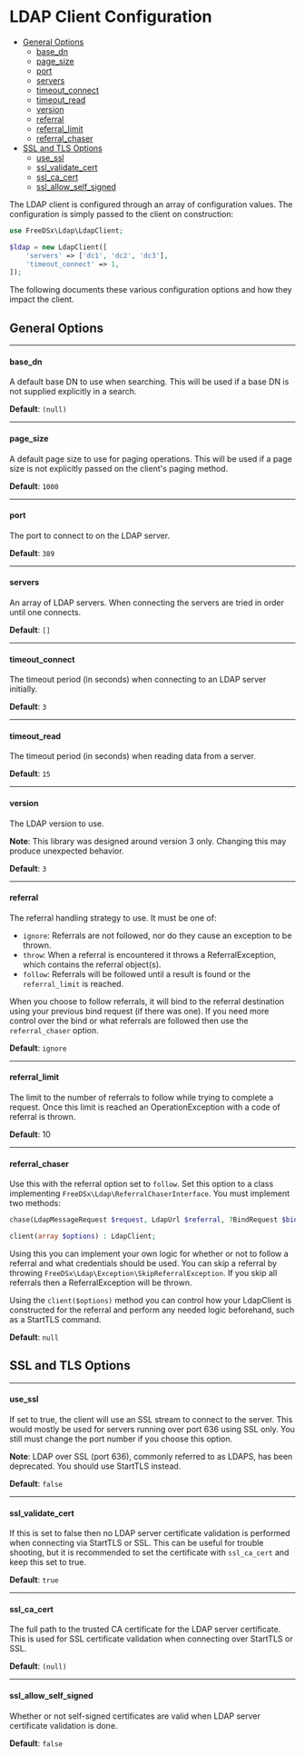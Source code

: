 LDAP Client Configuration
================

* [General Options](#general-options)
    * [base_dn](#base_dn)
    * [page_size](#page_size)
    * [port](#port)
    * [servers](#servers)
    * [timeout_connect](#timeout_connect)
    * [timeout_read](#timeout_read)
    * [version](#version)
    * [referral](#referral)
    * [referral_limit](#referral_limit)
    * [referral_chaser](#referral_chaser)
* [SSL and TLS Options](#ssl-and-tls-options)
    * [use_ssl](#use_ssl)
    * [ssl_validate_cert](#ssl_validate_cert)
    * [ssl_ca_cert](#ssl_ca_cert)
    * [ssl_allow_self_signed](#ssl_allow_self_signed)

The LDAP client is configured through an array of configuration values. The configuration is simply passed to the client
on construction:

```php
use FreeDSx\Ldap\LdapClient;

$ldap = new LdapClient([
    'servers' => ['dc1', 'dc2', 'dc3'],
    'timeout_connect' => 1,
]);
```

The following documents these various configuration options and how they impact the client.

## General Options

------------------
#### base_dn

A default base DN to use when searching. This will be used if a base DN is not supplied explicitly in a search.

**Default**: `(null)`

------------------
#### page_size

A default page size to use for paging operations. This will be used if a page size is not explicitly passed on the
client's paging method.

**Default**: `1000`

------------------
#### port

The port to connect to on the LDAP server.

**Default**: `389`

------------------
#### servers

An array of LDAP servers. When connecting the servers are tried in order until one connects. 

**Default**: `[]`

------------------
#### timeout_connect

The timeout period (in seconds) when connecting to an LDAP server initially.

**Default**: `3`

------------------
#### timeout_read

The timeout period (in seconds) when reading data from a server.

**Default**: `15`

------------------
#### version

The LDAP version to use.

**Note**: This library was designed around version 3 only. Changing this may produce unexpected behavior.

**Default**: `3`

------------------
#### referral

The referral handling strategy to use. It must be one of:

* `ignore`: Referrals are not followed, nor do they cause an exception to be thrown.
* `throw`: When a referral is encountered it throws a ReferralException, which contains the referral object(s).
* `follow`: Referrals will be followed until a result is found or the `referral_limit` is reached.  

When you choose to follow referrals, it will bind to the referral destination using your previous bind request (if there
was one). If you need more control over the bind or what referrals are followed then use the `referral_chaser` option.

**Default**: `ignore`

------------------
#### referral_limit

The limit to the number of referrals to follow while trying to complete a request. Once this limit is reached an
OperationException with a code of referral is thrown. 

**Default**: 10

------------------
#### referral_chaser

Use this with the referral option set to `follow`. Set this option to a class implementing `FreeDSx\Ldap\ReferralChaserInterface`.
You must implement two methods:

```php
chase(LdapMessageRequest $request, LdapUrl $referral, ?BindRequest $bind) : ?BindRequest;

client(array $options) : LdapClient;
```

Using this you can implement your own logic for whether or not to follow a referral and what credentials should be used.
You can skip a referral by throwing `FreeDSx\Ldap\Exception\SkipReferralException`. If you skip all referrals then a 
ReferralException will be thrown.

Using the `client($options)` method you can control how your LdapClient is constructed for the referral and perform any
needed logic beforehand, such as a StartTLS command.

**Default**: `null`

## SSL and TLS Options

------------------
#### use_ssl

If set to true, the client will use an SSL stream to connect to the server. This would mostly be used for servers running
over port 636 using SSL only. You still must change the port number if you choose this option.

**Note**: LDAP over SSL (port 636), commonly referred to as LDAPS, has been deprecated. You should use StartTLS instead. 

**Default**: `false`

------------------
#### ssl_validate_cert

If this is set to false then no LDAP server certificate validation is performed when connecting via StartTLS or SSL.
This can be useful for trouble shooting, but it is recommended to set the certificate with `ssl_ca_cert` and keep this
set to true.

**Default**: `true`

------------------
#### ssl_ca_cert

The full path to the trusted CA certificate for the LDAP server certificate. This is used for SSL certificate validation
when connecting over StartTLS or SSL. 

**Default**: `(null)`

------------------
#### ssl_allow_self_signed

Whether or not self-signed certificates are valid when LDAP server certificate validation is done.

**Default**: `false`
